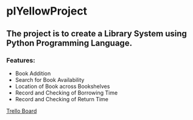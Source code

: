 # plYellowProject
## The project is to create a Library System using Python Programming Language. ##

### Features: ###
  * Book Addition
  * Search for Book Availability
  * Location of Book across Bookshelves
  * Record and Checking of Borrowing Time
  * Record and Checking of Return Time
  
 [Trello Board](https://trello.com/b/AYQO1KUk/plyellow/ "Trello Board")
